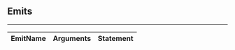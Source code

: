 ## Emits

---
| EmitName | Arguments | Statement |
|:------------:|:--------------:|:---------------:|
